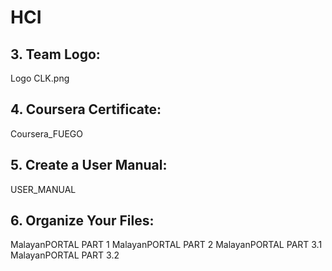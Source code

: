 # HCI

## 3. Team Logo: 
Logo CLK.png

## 4. Coursera Certificate:
Coursera_FUEGO

## 5. Create a User Manual:
USER_MANUAL

## 6. Organize Your Files:
MalayanPORTAL PART 1
MalayanPORTAL PART 2
MalayanPORTAL PART 3.1
MalayanPORTAL PART 3.2
